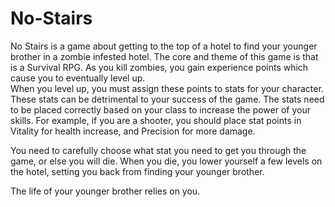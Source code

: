 # No-Stairs
No Stairs is a game about getting to the top of a hotel to find your younger brother in a zombie infested hotel. The core and theme of this game is that is a Survival RPG.  As you kill zombies, you gain experience points which cause you to eventually level up.  
When you level up, you must assign these points to stats for your character.  These stats can be detrimental to your success of the game.  The stats need to be placed correctly based on your class to increase the power of your skills.  For example, if you are a shooter, you should place stat points in Vitality for health increase, and Precision for more damage.  

You need to carefully choose what stat you need to get you through the game, or else you will die.  When you die, you lower yourself a few levels on the hotel, setting you back from finding your younger brother.  

The life of your younger brother relies on you.
